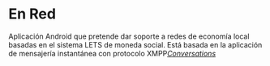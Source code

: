 ﻿# En Red

Aplicación Android que pretende dar soporte a redes de economía local basadas en el sistema LETS de moneda social.
Está basada en la aplicación de mensajería instantánea con protocolo XMPP<a href="https://github.com/siacs/Conversations"><i>Conversations</i></a>